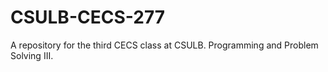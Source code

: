 # CSULB-CECS-277
A repository for the third CECS class at CSULB.  Programming and Problem Solving III.
